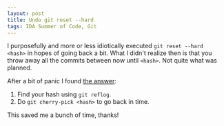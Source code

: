 ```yaml
---
layout: post
title: Undo git reset --hard
tags: IDA Summer of Code, Git
---
```


I purposefully and more or less idiotically executed `git reset --hard <hash>` in hopes of going back a bit. What I didn't realize then is that you throw away all the commits between now until `<hash>`. Not quite what was planned.

After a bit of panic I found [the answer](http://stackoverflow.com/questions/7374069/undo-git-reset-hard/18472148#18472148):

1. Find your hash using `git reflog`.
2. Do `git cherry-pick <hash>` to go back in time.

This saved me a bunch of time, thanks!
